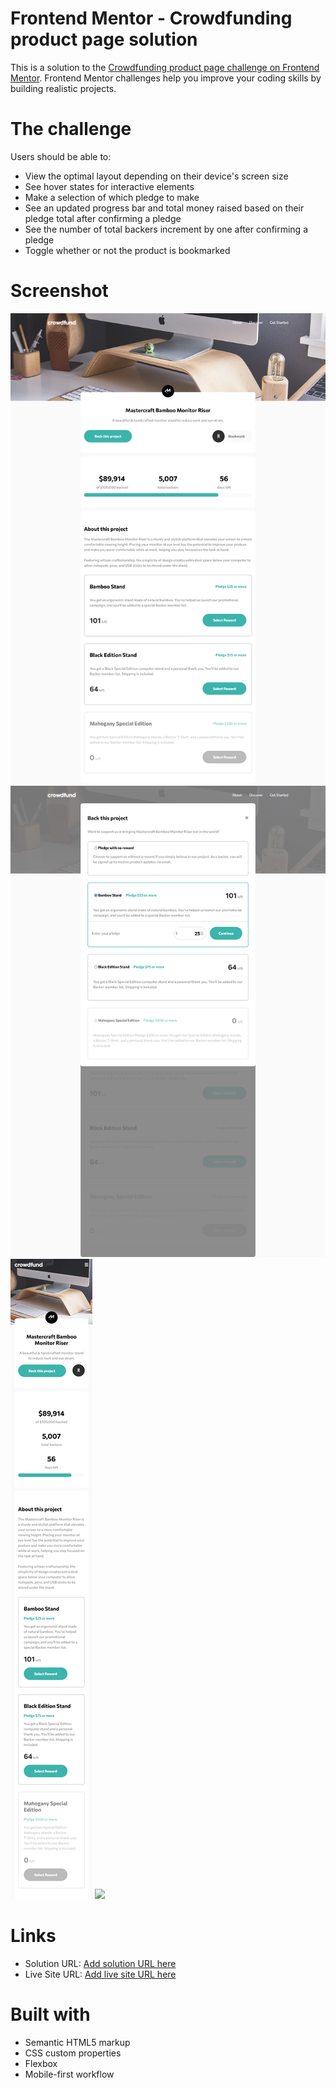 # Frontend Mentor - Crowdfunding product page solution

This is a solution to the [Crowdfunding product page challenge on Frontend Mentor](https://www.frontendmentor.io/challenges/crowdfunding-product-page-7uvcZe7ZR). Frontend Mentor challenges help you improve your coding skills by building realistic projects.

# The challenge

Users should be able to:

- View the optimal layout depending on their device's screen size
- See hover states for interactive elements
- Make a selection of which pledge to make
- See an updated progress bar and total money raised based on their pledge total after confirming a pledge
- See the number of total backers increment by one after confirming a pledge
- Toggle whether or not the product is bookmarked

# Screenshot

![](./desktop.png)
![](./desktop-modal.png)
![](./mobile.png)
![](./mobile.modal.png)

# Links

- Solution URL: [Add solution URL here](https://github.com/crackerFactory64/Frontend-Mentor-Projects/tree/main/crowdfunding-product-page-main)
- Live Site URL: [Add live site URL here](https://crackerfactory64.github.io/Frontend-Mentor-Projects/crowdfunding-product-page-main/)

# Built with

- Semantic HTML5 markup
- CSS custom properties
- Flexbox
- Mobile-first workflow
